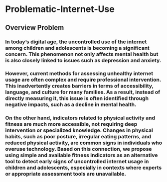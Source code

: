 # Problematic-Internet-Use
## Overview Problem
### In today’s digital age, the uncontrolled use of the internet among children and adolescents is becoming a significant concern. This phenomenon not only affects mental health but is also closely linked to issues such as depression and anxiety.
### However, current methods for assessing unhealthy internet usage are often complex and require professional intervention. This inadvertently creates barriers in terms of accessibility, language, and culture for many families. As a result, instead of directly measuring it, this issue is often identified through negative impacts, such as a decline in mental health.
### On the other hand, indicators related to physical activity and fitness are much more accessible, not requiring deep intervention or specialized knowledge. Changes in physical habits, such as poor posture, irregular eating patterns, and reduced physical activity, are common signs in individuals who overuse technology. Based on this connection, we propose using simple and available fitness indicators as an alternative tool to detect early signs of uncontrolled internet usage in children and adolescents, especially in contexts where experts or appropriate assessment tools are unavailable.


